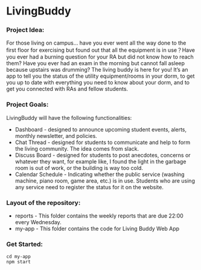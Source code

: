 # LivingBuddy

### Project Idea:
For those living on campus… have you ever went all the way done to the first floor for exercising but found out that all the equipment is in use？Have you ever had a burning question for your RA but did not know how to reach them? Have you ever had an exam in the morning but cannot fall asleep because upstairs was drumming? The living buddy is here for you! It’s an app to tell you the status of the utility equipment/rooms in your dorm, to get you up to date with everything you need to know about your dorm, and to get you connected with RAs and fellow students.

### Project Goals:
LivingBuddy will have the following functionalities:

- Dashboard - designed to announce upcoming student events, alerts, monthly newsletter, and policies. 
- Chat Thread - designed for students to communicate and help to form the living community. The idea comes from slack. 
- Discuss Board - designed for students to post anecdotes, concerns or whatever they want, for example like, I found the light in the garbage room is out of work, or the building is way too cold.
- Calendar Schedule - Indicating whether the public service (washing machine, piano room, game area, etc.) is in use. Students who are using any service need to register the status for it on the website. 

### Layout of the repository:
- reports - This folder contains the weekly reports that are due 22:00 every Wednesday.
- my-app - This folder contains the code for Living Buddy Web App

### Get Started:
```
cd my-app
npm start
```
